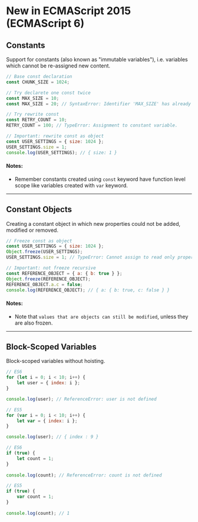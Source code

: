 # New in ECMAScript 2015 (ECMAScript 6)

## Constants

Support for constants (also known as "immutable variables"), i.e. variables which cannot be re-assigned new content.

```js
// Base const declaration
const CHUNK_SIZE = 1024;

// Try declarete one const twice
const MAX_SIZE = 10;
const MAX_SIZE = 20; // SyntaxError: Identifier 'MAX_SIZE' has already been declared

// Try rewrite const
const RETRY_COUNT = 10;
RETRY_COUNT = 100; // TypeError: Assignment to constant variable.

// Important: rewrite const as object
const USER_SETTINGS = { size: 1024 };
USER_SETTINGS.size = 1;
console.log(USER_SETTINGS); // { size: 1 }
```

#### Notes: 

 * Remember constants created using `const` keyword have function level scope like variables created with `var` keyword.

***


## Constant Objects

Creating a constant object in which new properties could not be added, modified or removed.

```js
// Freeze const as object
const USER_SETTINGS = { size: 1024 };
Object.freeze(USER_SETTINGS);
USER_SETTINGS.size = 1; // TypeError: Cannot assign to read only property 'size' of #<Object>

// Important: not freeze recursive
const REFERENCE_OBJECT = { a: { b: true } };
Object.freeze(REFERENCE_OBJECT);
REFERENCE_OBJECT.a.c = false;
console.log(REFERENCE_OBJECT); // { a: { b: true, c: false } }
```

#### Notes:

 * Note that `values that are objects can still be modified`, unless they are also frozen.

***


## Block-Scoped Variables
  
Block-scoped variables without hoisting.

```js
// ES6 
for (let i = 0; i < 10; i++) {
    let user = { index: i };
}

console.log(user); // ReferenceError: user is not defined

// ES5
for (var i = 0; i < 10; i++) {
    let var = { index: i };
}

console.log(user); // { index : 9 }
```

``` js
// ES6 
if (true) {
    let count = 1;
}
  
console.log(count); // ReferenceError: count is not defined

// ES5
if (true) {
    var count = 1;
}
  
console.log(count); // 1
```


